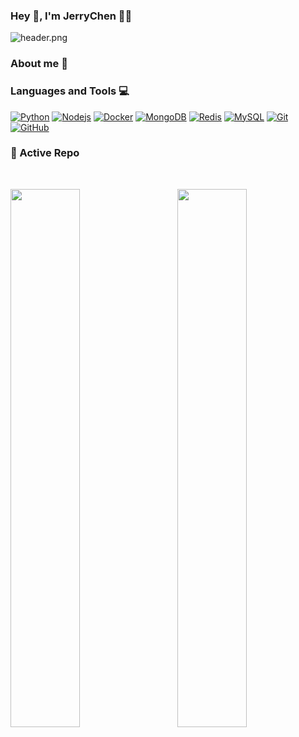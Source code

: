 ### Hey 👋, I'm JerryChen 👨‍💻

![header.png](https://ossbao.oss-cn-qingdao.aliyuncs.com/github/header.png)

### About me 👀

### Languages and Tools 💻
[![Python](https://img.shields.io/badge/-Python-black?style=flat&logo=python&link=https://github.com/JerryChenn07)](https://github.com/JerryChenn07) [![Nodejs](https://img.shields.io/badge/-Nodejs-black?style=flat&logo=Node.js&link=https://github.com/JerryChenn07)](https://github.com/JerryChenn07)  [![Docker](https://img.shields.io/badge/-Docker-black?style=flat&logo=docker&link=https://github.com/JerryChenn07)](https://github.com/JerryChenn07) [![MongoDB](https://img.shields.io/badge/-MongoDB-black?style=flat&logo=mongodb&link=https://github.com/JerryChenn07)](https://gitlab.com/JerryChenn07) [![Redis](https://img.shields.io/badge/-Redis-black?style=flat&logo=redis&link=https://github.com/JerryChenn07)](https://github.com/JerryChenn07) [![MySQL](https://img.shields.io/badge/-MySQL-black?style=flat&logo=mysql&link=https://github.com/JerryChenn07)](https://github.com/JerryChenn07) [![Git](https://img.shields.io/badge/-Git-black?style=flat&logo=git&link=https://github.com/JerryChenn07)](https://github.com/JerryChenn07) [![GitHub](https://img.shields.io/badge/-GitHub-181717?style=flat&logo=github&link=https://github.com/JerryChenn07)](https://github.com/JerryChenn07) 

### 👀 Active Repo
<br />
<p>
<img align="left" width="47%" src="https://github-readme-stats.vercel.app/api/pin/?username=JerryChenn07&repo=davinci&theme=radical" />
<img align="right" width="47%" src="https://github-readme-stats.vercel.app/api/pin/?username=JerryChenn07&repo=metabase&theme=radical" />
</p>

<!--
**JerryChenn07/JerryChenn07** is a ✨ _special_ ✨ repository because its `README.md` (this file) appears on your GitHub profile.

Here are some ideas to get you started:

- 🔭 I’m currently working on ...
- 🌱 I’m currently learning ...
- 👯 I’m looking to collaborate on ...
- 🤔 I’m looking for help with ...
- 💬 Ask me about ...
- 📫 How to reach me: ...
- 😄 Pronouns: ...
- ⚡ Fun fact: ...
-->
